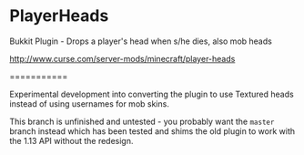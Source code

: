 PlayerHeads
===========

Bukkit Plugin - Drops a player's head when s/he dies, also mob heads

http://www.curse.com/server-mods/minecraft/player-heads

===========

Experimental development into converting the plugin to use Textured heads instead of using usernames for mob skins.

This branch is unfinished and untested - you probably want the `master` branch instead which has been tested and shims the old plugin to work with the 1.13 API without the redesign.

